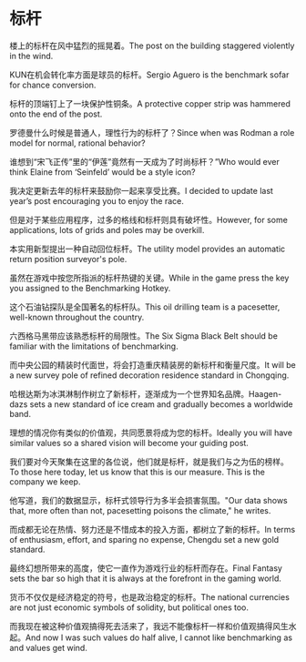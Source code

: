 # 标杆

<p><span class="chinese">楼上的标杆在风中猛烈的摇晃着。</span><span class="english">The post on the building staggered violently in the wind.</span></p>

<p><span class="chinese">KUN在机会转化率方面是球员的标杆。</span><span class="english">Sergio Aguero is the benchmark sofar for chance conversion.</span></p>

<p><span class="chinese">标杆的顶端钉上了一块保护性铜条。</span><span class="english">A protective copper strip was hammered onto the end of the post.</span></p>

<p><span class="chinese">罗德曼什么时候是普通人，理性行为的标杆了？</span><span class="english">Since when was Rodman a role model for normal, rational behavior?</span></p>

<p><span class="chinese">谁想到“宋飞正传”里的“伊莲”竟然有一天成为了时尚标杆？”</span><span class="english">Who would ever think Elaine from ‘Seinfeld’ would be a style icon?</span></p>

<p><span class="chinese">我决定更新去年的标杆来鼓励你一起来享受比赛。</span><span class="english">I decided to update last year’s post encouraging you to enjoy the race.</span></p>

<p><span class="chinese">但是对于某些应用程序，过多的格线和标杆则具有破坏性。</span><span class="english">However, for some applications, lots of grids and poles may be overkill.</span></p>

<p><span class="chinese">本实用新型提出一种自动回位标杆。</span><span class="english">The utility model provides an automatic return position surveyor's pole.</span></p>

<p><span class="chinese">虽然在游戏中按您所指派的标杆热键的关键。</span><span class="english">While in the game press the key you assigned to the Benchmarking Hotkey.</span></p>

<p><span class="chinese">这个石油钻探队是全国著名的标杆队。</span><span class="english">This oil drilling team is a pacesetter, well-known throughout the country.</span></p>

<p><span class="chinese">六西格马黑带应该熟悉标杆的局限性。</span><span class="english">The Six Sigma Black Belt should be familiar with the limitations of benchmarking.</span></p>

<p><span class="chinese">而中央公园的精装时代面世，将会打造重庆精装房的新标杆和衡量尺度。</span><span class="english">It will be a new survey pole of refined decoration residence standard in Chongqing.</span></p>

<p><span class="chinese">哈根达斯为冰淇淋制作树立了新标杆，逐渐成为一个世界知名品牌。</span><span class="english">Haagen-dazs sets a new standard of ice cream and gradually becomes a worldwide band.</span></p>

<p><span class="chinese">理想的情况你有类似的价值观，共同愿景将成为您的标杆。</span><span class="english">Ideally you will have similar values so a shared vision will become your guiding post.</span></p>

<p><span class="chinese">我们要对今天聚集在这里的各位说，他们就是标杆，就是我们与之为伍的榜样。</span><span class="english">To those here today, let us know that this is our measure. This is the company we keep.</span></p>

<p><span class="chinese">他写道，我们的数据显示，标杆式领导行为多半会损害氛围。</span><span class="english">"Our data shows that, more often than not, pacesetting poisons the climate," he writes.</span></p>

<p><span class="chinese">而成都无论在热情、努力还是不惜成本的投入方面，都树立了新的标杆。</span><span class="english">In terms of enthusiasm, effort, and sparing no expense, Chengdu set a new gold standard.</span></p>

<p><span class="chinese">最终幻想所带来的高度，使它一直作为游戏行业的标杆而存在。</span><span class="english">Final Fantasy sets the bar so high that it is always at the forefront in the gaming world.</span></p>

<p><span class="chinese">货币不仅仅是经济稳定的符号，也是政治稳定的标杆。</span><span class="english">The national currencies are not just economic symbols of solidity, but political ones too.</span></p>

<p><span class="chinese">而我现在被这种价值观搞得死去活来了，我远不能像标杆一样和价值观搞得风生水起。</span><span class="english">And now I was such values do half alive, I cannot like benchmarking as and values get wind.</span></p>

